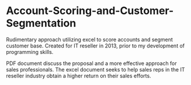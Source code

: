 # Account-Scoring-and-Customer-Segmentation
Rudimentary approach utilizing excel to score accounts and segment customer base. Created for IT reseller in 2013, prior to my development of programming skills. 

PDF document discuss the proposal and a more effective approach for sales professionals. The excel document seeks to help sales reps in the IT reseller industry obtain a higher return on their sales efforts.
